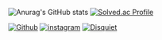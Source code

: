 ![Anurag's GitHub stats](https://github-readme-stats.vercel.app/api?username=seizethedaylyn&show_icons=true&theme=gruvbox_light)
[![Solved.ac Profile](http://mazassumnida.wtf/api/v2/generate_badge?boj=rlacofls294)](https://solved.ac/rlacofls294/)
<p>
  <a href=https://github.com/seizethedaylyn><img alt="Github" src ="https://img.shields.io/badge/Github-181717.svg?&style=for-the-badge&logo=Github&logoColor=white"/></a>
  <a href=https://www.instagram.com/rlacofls_/><img alt="instagram" src ="https://img.shields.io/badge/instagram-E4405F.svg?&style=for-the-badge&logo=instagram&logoColor=white"/></a>
  <a href=https://pard-it.slack.com/team/U05SAQAHGM6><img alt="Disquiet" src ="https://img.shields.io/badge/Slack-4A154B?style=for-the-badge&logo=slack&logoColor=white"/></a>
</a>
</p>
